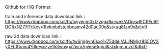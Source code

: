 Github for HiQ-Former.

train and inference data download link : https://www.dropbox.com/scl/fo/lxyyeqm0xtzyqqa9arwez/AOnrwtECRFu9FDOfixNZ77I?rlkey=1fvkmbdstebbcamv42d0ae00g&st=uq8fzn9x&dl=0



raw 2d data download link : https://www.dropbox.com/scl/fo/tw6rjngvn6sxo1k75ddej/ALJNMyz8S5OVXyXEhftbom4?rlkey=zye153wnvgx2ivm7pwea6qbol&st=lqmnnzct&dl=0
